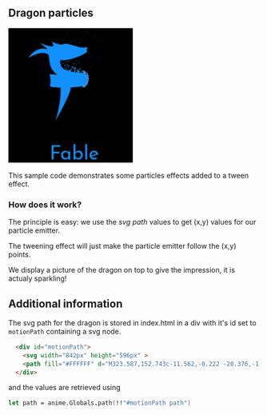 ## Dragon particles
![Pixi-Particles](public/img/dragon.gif)

This sample code demonstrates some particles effects added to a tween effect.

### How does it work?

The principle is easy: we use the *svg path* values to get (x,y) values for our particle emitter.

The tweening effect will just make the particle emitter follow the (x,y) points.

We display a picture of the dragon on top to give the impression, it is actualy sparkling!

## Additional information

The svg path for the dragon is stored in index.html in a div with it's id set to `motionPath` containing a svg node. 

```html
  <div id="motionPath">
    <svg width="842px" height="596px" >
    <path fill="#FFFFFF" d="M323.587,152.743c-11.562,-0.222 -20.376,-1.334 -19.67,-3.324c3.879,-10.889 -2.155,-21.52 0.546,-21.175c4.907,0.577 9.28,1.016 13.291,1.333c-13.203,-9.955 -14.12,-18.019 -15.877,-36.097c0,0 -8.476,-11.493 -37.436,5.2c16.261,-21.893 31.431,-16.693 34.362,-15.543c0.201,-2.471 -4.051,-3.994 -13.073,-11.694c15.343,7.211 24.45,6.321 24.45,6.321c-0.111,-0.556 0.369,-6.801 -3.854,-9.372c-0.295,-0.161 -0.455,-0.253 -0.455,-0.253c0.157,0.08 0.309,0.164 0.455,0.253c2.607,1.427 15.749,8.292 22.098,5.349c9.396,-4.338 30.944,10.315 42.781,5.373c2.327,-0.977 -1.236,4.367 0.546,7.901c-1.954,5.488 -37.006,18.848 -48.67,15.371c-3.592,25.829 30.023,20.083 44.906,25.542l-0.004,0.001c5.509,2.189 5.755,19.644 -1.691,21.519c-5.894,1.478 -14.858,2.462 -24.168,2.958c0.279,3.232 -3.452,17.625 -28.094,60.997c0,0 10.445,-28.57 9.557,-60.66Z" style="fill:#1292ff;"/></svg>  
  </div>
```

and the values are retrieved using 

```fsharp
let path = anime.Globals.path(!!"#motionPath path")
```